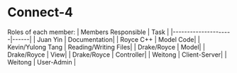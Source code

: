 # Connect-4

Roles of each member:
| Members Responsible |	Task |
|---------------------|------|
| Juan Yin	| Documentation| 
| Royce	C++ | Model Code| 
| Kevin/Yulong Tang	| Reading/Writing Files| 
| Drake/Royce	| Model| 
| Drake/Royce	| View| 
| Drake/Royce	| Controller| 
| Weitong	| Client-Server| 
| Weitong	| User-Admin | 
